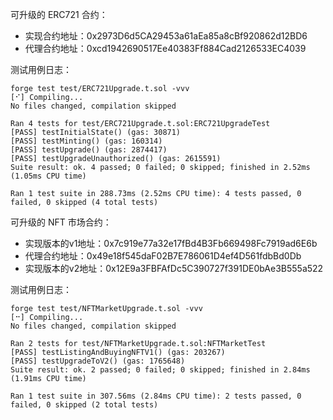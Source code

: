 可升级的 ERC721 合约：

- 实现合约地址：0x2973D6d5CA29453a61aEa85a8cBf920862d12BD6
- 代理合约地址：0xcd1942690517Ee40383Ff884Cad2126533EC4039

测试用例日志：

``````
forge test test/ERC721Upgrade.t.sol -vvv
[⠊] Compiling...
No files changed, compilation skipped

Ran 4 tests for test/ERC721Upgrade.t.sol:ERC721UpgradeTest
[PASS] testInitialState() (gas: 30871)
[PASS] testMinting() (gas: 160314)
[PASS] testUpgrade() (gas: 2874417)
[PASS] testUpgradeUnauthorized() (gas: 2615591)
Suite result: ok. 4 passed; 0 failed; 0 skipped; finished in 2.52ms (1.05ms CPU time)

Ran 1 test suite in 288.73ms (2.52ms CPU time): 4 tests passed, 0 failed, 0 skipped (4 total tests)
``````

可升级的 NFT 市场合约：

- 实现版本的v1地址：0x7c919e77a32e17fBd4B3Fb669498Fc7919ad6E6b
- 代理合约地址：0x49e18f545daF02B7E786061D4ef4D561fdbBd0Db
- 实现版本的v2地址：0x12E9a3FBFAfDc5C390727f391DE0bAe3B555a522

测试用例日志：

``````
forge test test/NFTMarketUpgrade.t.sol -vvv 
[⠒] Compiling...
No files changed, compilation skipped

Ran 2 tests for test/NFTMarketUpgrade.t.sol:NFTMarketTest
[PASS] testListingAndBuyingNFTV1() (gas: 203267)
[PASS] testUpgradeToV2() (gas: 1765648)
Suite result: ok. 2 passed; 0 failed; 0 skipped; finished in 2.84ms (1.91ms CPU time)

Ran 1 test suite in 307.56ms (2.84ms CPU time): 2 tests passed, 0 failed, 0 skipped (2 total tests)
``````

